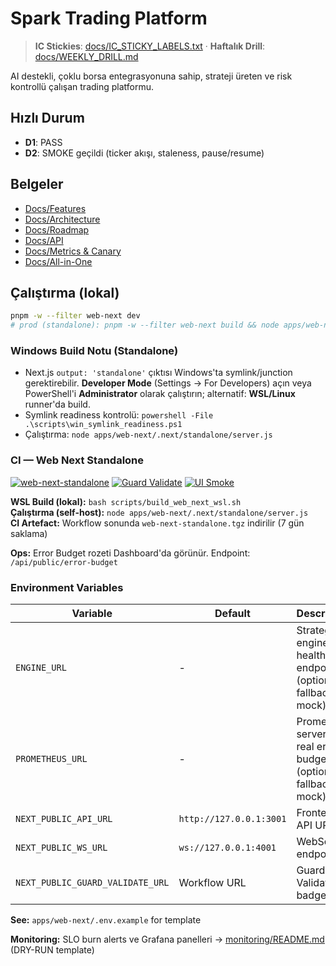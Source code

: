 # Spark Trading Platform

> **IC Stickies**: [docs/IC_STICKY_LABELS.txt](docs/IC_STICKY_LABELS.txt) · **Haftalık Drill**: [docs/WEEKLY_DRILL.md](docs/WEEKLY_DRILL.md)

AI destekli, çoklu borsa entegrasyonuna sahip, strateji üreten ve risk kontrollü çalışan trading platformu.

## Hızlı Durum
- **D1**: PASS
- **D2**: SMOKE geçildi (ticker akışı, staleness, pause/resume)

## Belgeler
- [Docs/Features](docs/FEATURES.md)
- [Docs/Architecture](docs/ARCHITECTURE.md)
- [Docs/Roadmap](docs/ROADMAP.md)
- [Docs/API](docs/API.md)
- [Docs/Metrics & Canary](docs/METRICS_CANARY.md)
- [Docs/All-in-One](docs/SPARK_ALL_IN_ONE.md)

## Çalıştırma (lokal)
```bash
pnpm -w --filter web-next dev
# prod (standalone): pnpm -w --filter web-next build && node apps/web-next/.next/standalone/server.js
```

### Windows Build Notu (Standalone)
- Next.js `output: 'standalone'` çıktısı Windows'ta symlink/junction gerektirebilir. **Developer Mode** (Settings → For Developers) açın veya PowerShell'i **Administrator** olarak çalıştırın; alternatif: **WSL/Linux** runner'da build.
- Symlink readiness kontrolü: `powershell -File .\scripts\win_symlink_readiness.ps1`
- Çalıştırma: `node apps/web-next/.next/standalone/server.js`

### CI — Web Next Standalone
[![web-next-standalone](https://github.com/mgymgy7878/CursorGPT_IDE/actions/workflows/web-next-standalone.yml/badge.svg)](https://github.com/mgymgy7878/CursorGPT_IDE/actions/workflows/web-next-standalone.yml)
[![Guard Validate](https://github.com/mgymgy7878/CursorGPT_IDE/actions/workflows/guard-validate.yml/badge.svg)](https://github.com/mgymgy7878/CursorGPT_IDE/actions/workflows/guard-validate.yml)
[![UI Smoke](https://github.com/mgymgy7878/CursorGPT_IDE/actions/workflows/ui-smoke.yml/badge.svg)](https://github.com/mgymgy7878/CursorGPT_IDE/actions/workflows/ui-smoke.yml)

**WSL Build (lokal):** `bash scripts/build_web_next_wsl.sh`  
**Çalıştırma (self-host):** `node apps/web-next/.next/standalone/server.js`  
**CI Artefact:** Workflow sonunda `web-next-standalone.tgz` indirilir (7 gün saklama)

**Ops:** Error Budget rozeti Dashboard'da görünür. Endpoint: `/api/public/error-budget`

### Environment Variables

| Variable | Default | Description |
|----------|---------|-------------|
| `ENGINE_URL` | - | Strategy engine health endpoint (optional, fallback to mock) |
| `PROMETHEUS_URL` | - | Prometheus server for real error budget (optional, fallback to mock) |
| `NEXT_PUBLIC_API_URL` | `http://127.0.0.1:3001` | Frontend API URL |
| `NEXT_PUBLIC_WS_URL` | `ws://127.0.0.1:4001` | WebSocket endpoint |
| `NEXT_PUBLIC_GUARD_VALIDATE_URL` | Workflow URL | Guard Validate badge link |

**See:** `apps/web-next/.env.example` for template

**Monitoring:** SLO burn alerts ve Grafana panelleri → [monitoring/README.md](monitoring/README.md) (DRY-RUN template)